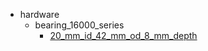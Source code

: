 * hardware
  * bearing_16000_series
    * [20_mm_id_42_mm_od_8_mm_depth](hardware/bearing_16000_series/20_mm_id_42_mm_od_8_mm_depth)
